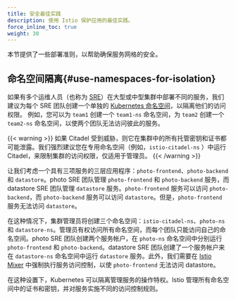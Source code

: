 ```yaml
---
title: 安全最佳实践
description: 使用 Istio 保护应用的最佳实践。
force_inline_toc: true
weight: 30
---
```


本节提供了一些部署准则，以帮助确保服务网格的安全。

## 命名空间隔离{#use-namespaces-for-isolation}

如果有多个运维人员（也称为 [SRE](https://en.wikipedia.org/wiki/Site_reliability_engineering)）在大型或中型集群中部署不同的服务，我们建议为每个 SRE 团队创建一个单独的 [Kubernetes 命名空间](https://kubernetes.io/docs/tasks/administer-cluster/namespaces-walkthrough/)，以隔离他们的访问权限。
例如，您可以为 `team1` 创建一个 `team1-ns` 命名空间，为 `team2` 创建一个 `team2-ns` 命名空间，以使两个团队无法访问彼此的服务。

{{< warning >}}
如果 Citadel 受到威胁，则它在集群中的所有托管密钥和证书都可能泄露。我们强烈建议您在专用命名空间（例如，`istio-citadel-ns` ）中运行 Citadel，来限制集群的访问权限，仅适用于管理员。
{{< /warning >}}

让我们考虑一个具有三项服务的三层应用程序：`photo-frontend`、`photo-backend` 和 `datastore`。photo SRE 团队管理 `photo-frontend` 和 `photo-backend` 服务，而 datastore SRE 团队管理 `datastore` 服务。`photo-frontend` 服务可以访问 `photo-backend`，而 `photo-backend` 服务可以访问 `datastore`。但是，`photo-frontend` 服务无法访问 `datastore`。

在这种情况下，集群管理员将创建三个命名空间：`istio-citadel-ns`、`photo-ns` 和 `datastore-ns`。管理员有权访问所有命名空间，而每个团队只能访问自己的命名空间。photo SRE 团队创建两个服务帐户，在 `photo-ns` 命名空间中分别运行 `photo-frontend` 和 `photo-backend`。datastore SRE 团队创建了一个服务帐户来在 `datastore-ns` 命名空间中运行 `datastore` 服务。此外，我们需要在 [Istio Mixer](/zh/docs/reference/config/policy-and-telemetry/) 中强制执行服务访问控制，以使 `photo-frontend` 无法访问 datastore。

在这种设置下，Kubernetes 可以隔离管理服务的操作特权。Istio 管理所有命名空间中的证书和密钥，并对服务实施不同的访问控制规则。
